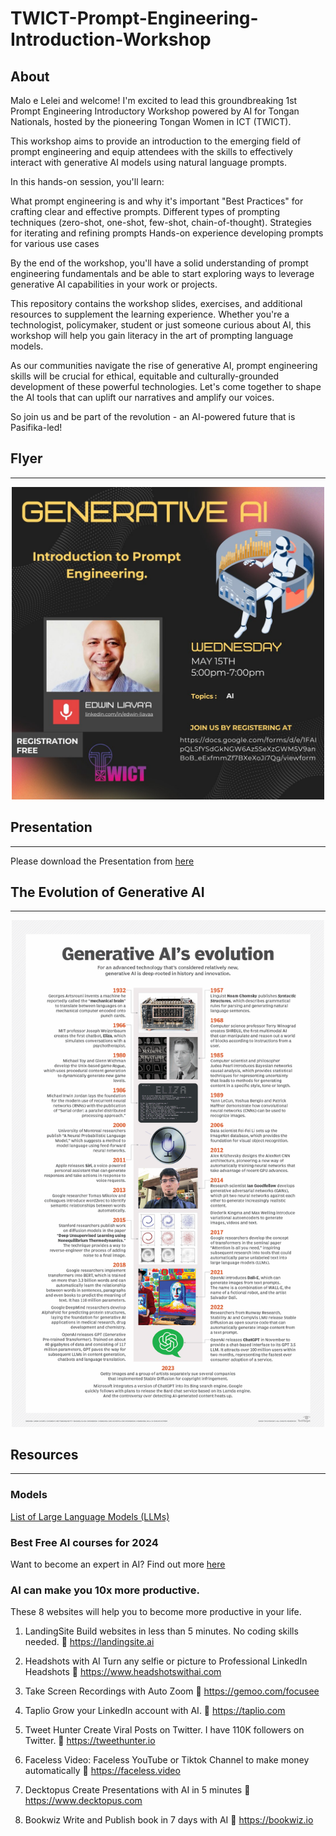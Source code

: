 # TWICT-Prompt-Engineering-Introduction-Workshop

## About

Malo e Lelei and welcome! I'm excited to lead this groundbreaking 1st Prompt Engineering Introductory Workshop powered by AI for Tongan Nationals, hosted by the pioneering Tongan Women in ICT (TWICT).

This workshop aims to provide an introduction to the emerging field of prompt engineering and equip attendees with the skills to effectively interact with generative AI models using natural language prompts.

In this hands-on session, you'll learn:

What prompt engineering is and why it's important "Best Practices" for crafting clear and effective prompts. Different types of prompting techniques (zero-shot, one-shot, few-shot, chain-of-thought). Strategies for iterating and refining prompts Hands-on experience developing prompts for various use cases

By the end of the workshop, you'll have a solid understanding of prompt engineering fundamentals and be able to start exploring ways to leverage generative AI capabilities in your work or projects.

This repository contains the workshop slides, exercises, and additional resources to supplement the learning experience. Whether you're a technologist, policymaker, student or just someone curious about AI, this workshop will help you gain literacy in the art of prompting language models.

As our communities navigate the rise of generative AI, prompt engineering skills will be crucial for ethical, equitable and culturally-grounded development of these powerful technologies. Let's come together to shape the AI tools that can uplift our narratives and amplify our voices.

So join us and be part of the revolution - an AI-powered future that is Pasifika-led!

## Flyer
---
<p align="center">
 <img width="500" src="https://github.com/EdwinLiavaa/TWICT-Prompt-Engineering-Introduction-Workshop/blob/main/files/flyer.jpg">
</p>

## Presentation
---
Please download the Presentation from [here](https://github.com/EdwinLiavaa/TWICT-Prompt-Engineering-Introduction-Workshop/blob/main/files/Prompt-Engineering-Intro-Gen-AI-101.pdf) 

## The Evolution of Generative AI
---
<p align="center">
 <img width="500" src="https://github.com/EdwinLiavaa/TWICT-Prompt-Engineering-Introduction-Workshop/blob/main/files/generative_ai_evolution.png">
</p>

## Resources 
---
### Models

[List of Large Language Models (LLMs)](https://github.com/Hannibal046/Awesome-LLM)

### Best Free AI courses for 2024

Want to become an expert in AI? Find out more [here](https://www.zdnet.com/article/the-best-free-ai-courses/)

### AI can make you 10x more productive. 

These 8 websites will help you to become more productive in your life.

1. LandingSite
Build websites in less than 5 minutes. No coding skills needed.
🔗 https://landingsite.ai

2. Headshots with AI
Turn any selfie or picture to Professional LinkedIn Headshots
🔗 https://www.headshotswithai.com 

3. Take Screen Recordings with Auto Zoom
🔗 https://gemoo.com/focusee

4. Taplio
Grow your LinkedIn account with AI.
🔗 https://taplio.com 

5. Tweet Hunter
Create Viral Posts on Twitter.
I have 110K followers on Twitter.
🔗 https://tweethunter.io 

6. Faceless Video:
Faceless YouTube or Tiktok Channel to make money automatically
🔗 https://faceless.video 

7. Decktopus
Create Presentations with AI in 5 minutes
🔗 https://www.decktopus.com 

8. Bookwiz
Write and Publish book in 7 days with AI
🔗 https://bookwiz.io 



